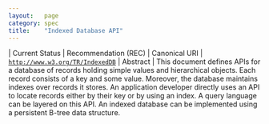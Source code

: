 ```yaml
---
layout:   page
category: spec
title:    "Indexed Database API"
---
```


| Current Status | Recommendation (REC)
| Canonical URI | [`http://www.w3.org/TR/IndexedDB`](http://www.w3.org/TR/IndexedDB)
| Abstract | This document defines APIs for a database of records holding simple values and hierarchical objects. Each record consists of a key and some value. Moreover, the database maintains indexes over records it stores. An application developer directly uses an API to locate records either by their key or by using an index. A query language can be layered on this API. An indexed database can be implemented using a persistent B-tree data structure.